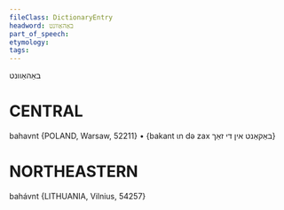 ```yaml
---
fileClass: DictionaryEntry
headword: באַהאַוונט
part_of_speech: 
etymology: 
tags: 
---
```

באַהאַוונט

CENTRAL
========

bahavnt {POLAND, Warsaw, 52211}
	•	{bakant ɩn də zax באַקאַנט אין די זאַך}

NORTHEASTERN
==============

bahávnt {LITHUANIA, Vilnius, 54257}